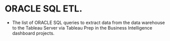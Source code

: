# ORACLE SQL ETL.

* The list of ORACLE SQL queries to extract data from the data warehouse to the Tableau Server via Tableau Prep in the Business Intelligence dashboard projects.
